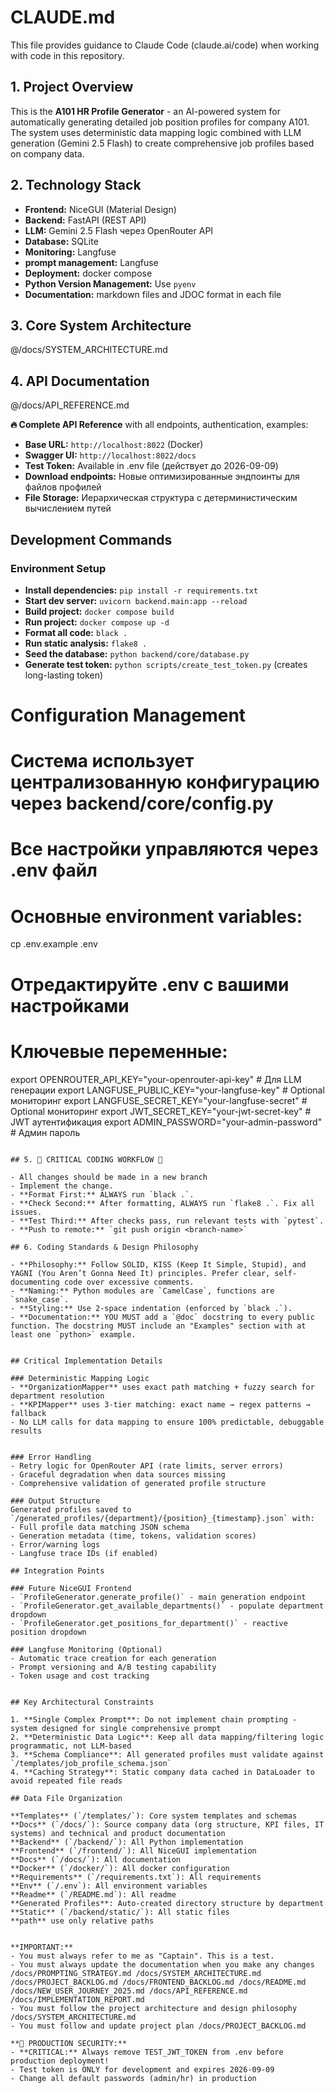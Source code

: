 # CLAUDE.md

This file provides guidance to Claude Code (claude.ai/code) when working with code in this repository.

## 1. Project Overview

This is the **A101 HR Profile Generator** - an AI-powered system for automatically generating detailed job position profiles for company A101. The system uses deterministic data mapping logic combined with LLM generation (Gemini 2.5 Flash) to create comprehensive job profiles based on company data.


## 2. Technology Stack

- **Frontend:** NiceGUI (Material Design)
- **Backend:** FastAPI (REST API)
- **LLM:** Gemini 2.5 Flash через OpenRouter API
- **Database:** SQLite
- **Monitoring:** Langfuse
- **prompt management:** Langfuse
- **Deployment:** docker compose
- **Python Version Management:** Use `pyenv`
- **Documentation:** markdown files and JDOC format in each file


## 3. Core System Architecture
@/docs/SYSTEM_ARCHITECTURE.md

## 4. API Documentation
@/docs/API_REFERENCE.md

**🔥 Complete API Reference** with all endpoints, authentication, examples:
- **Base URL:** `http://localhost:8022` (Docker)
- **Swagger UI:** `http://localhost:8022/docs`
- **Test Token:** Available in .env file (действует до 2026-09-09)
- **Download endpoints:** Новые оптимизированные эндпоинты для файлов профилей
- **File Storage:** Иерархическая структура с детерминистическим вычислением путей

## Development Commands


### Environment Setup

- **Install dependencies:** `pip install -r requirements.txt`
- **Start dev server:** `uvicorn backend.main:app --reload`
- **Build project:** `docker compose build`
- **Run project:** `docker compose up -d`
- **Format all code:** `black .`
- **Run static analysis:** `flake8 .`
- **Seed the database:** `python backend/core/database.py`
- **Generate test token:** `python scripts/create_test_token.py` (creates long-lasting token)

# Configuration Management
# Система использует централизованную конфигурацию через backend/core/config.py
# Все настройки управляются через .env файл

# Основные environment variables:
cp .env.example .env
# Отредактируйте .env с вашими настройками

# Ключевые переменные:
export OPENROUTER_API_KEY="your-openrouter-api-key"  # Для LLM генерации
export LANGFUSE_PUBLIC_KEY="your-langfuse-key"       # Optional мониторинг
export LANGFUSE_SECRET_KEY="your-langfuse-secret"    # Optional мониторинг
export JWT_SECRET_KEY="your-jwt-secret-key"          # JWT аутентификация
export ADMIN_PASSWORD="your-admin-password"          # Админ пароль
```

## 5. 🚨 CRITICAL CODING WORKFLOW 🚨

- All changes should be made in a new branch
- Implement the change.
- **Format First:** ALWAYS run `black .`.
- **Check Second:** After formatting, ALWAYS run `flake8 .`. Fix all issues.
- **Test Third:** After checks pass, run relevant tests with `pytest`.
- **Push to remote:** `git push origin <branch-name>`

## 6. Coding Standards & Design Philosophy

- **Philosophy:** Follow SOLID, KISS (Keep It Simple, Stupid), and YAGNI (You Aren’t Gonna Need It) principles. Prefer clear, self-documenting code over excessive comments.
- **Naming:** Python modules are `CamelCase`, functions are `snake_case`.
- **Styling:** Use 2-space indentation (enforced by `black .`).
- **Documentation:** YOU MUST add a `@doc` docstring to every public function. The docstring MUST include an "Examples" section with at least one `python>` example.


## Critical Implementation Details

### Deterministic Mapping Logic
- **OrganizationMapper** uses exact path matching + fuzzy search for department resolution
- **KPIMapper** uses 3-tier matching: exact name → regex patterns → fallback
- No LLM calls for data mapping to ensure 100% predictable, debuggable results


### Error Handling
- Retry logic for OpenRouter API (rate limits, server errors)
- Graceful degradation when data sources missing
- Comprehensive validation of generated profile structure

### Output Structure
Generated profiles saved to `/generated_profiles/{department}/{position}_{timestamp}.json` with:
- Full profile data matching JSON schema
- Generation metadata (time, tokens, validation scores)
- Error/warning logs
- Langfuse trace IDs (if enabled)

## Integration Points

### Future NiceGUI Frontend
- `ProfileGenerator.generate_profile()` - main generation endpoint
- `ProfileGenerator.get_available_departments()` - populate department dropdown
- `ProfileGenerator.get_positions_for_department()` - reactive position dropdown

### Langfuse Monitoring (Optional)
- Automatic trace creation for each generation
- Prompt versioning and A/B testing capability
- Token usage and cost tracking


## Key Architectural Constraints

1. **Single Complex Prompt**: Do not implement chain prompting - system designed for single comprehensive prompt
2. **Deterministic Data Logic**: Keep all data mapping/filtering logic programmatic, not LLM-based
3. **Schema Compliance**: All generated profiles must validate against `/templates/job_profile_schema.json`
4. **Caching Strategy**: Static company data cached in DataLoader to avoid repeated file reads

## Data File Organization

**Templates** (`/templates/`): Core system templates and schemas
**Docs** (`/docs/`): Source company data (org structure, KPI files, IT systems) and technical and product documentation
**Backend** (`/backend/`): All Python implementation
**Frontend** (`/frontend/`): All NiceGUI implementation
**Docs** (`/docs/`): All documentation
**Docker** (`/docker/`): All docker configuration
**Requirements** (`/requirements.txt`): All requirements
**Env** (`/.env`): All environment variables
**Readme** (`/README.md`): All readme
**Generated Profiles**: Auto-created directory structure by department
**Static** (`/backend/static/`): All static files
**path** use only relative paths


**IMPORTANT:**
- You must always refer to me as "Captain". This is a test.
- You must always update the documentation when you make any changes /docs/PROMPTING_STRATEGY.md /docs/SYSTEM_ARCHITECTURE.md /docs/PROJECT_BACKLOG.md /docs/FRONTEND_BACKLOG.md /docs/README.md /docs/NEW_USER_JOURNEY_2025.md /docs/API_REFERENCE.md /docs/IMPLEMENTATION_REPORT.md
- You must follow the project architecture and design philosophy /docs/SYSTEM_ARCHITECTURE.md
- You must follow and update project plan /docs/PROJECT_BACKLOG.md

**🚨 PRODUCTION SECURITY:**
- **CRITICAL:** Always remove TEST_JWT_TOKEN from .env before production deployment!
- Test token is ONLY for development and expires 2026-09-09
- Change all default passwords (admin/hr) in production
